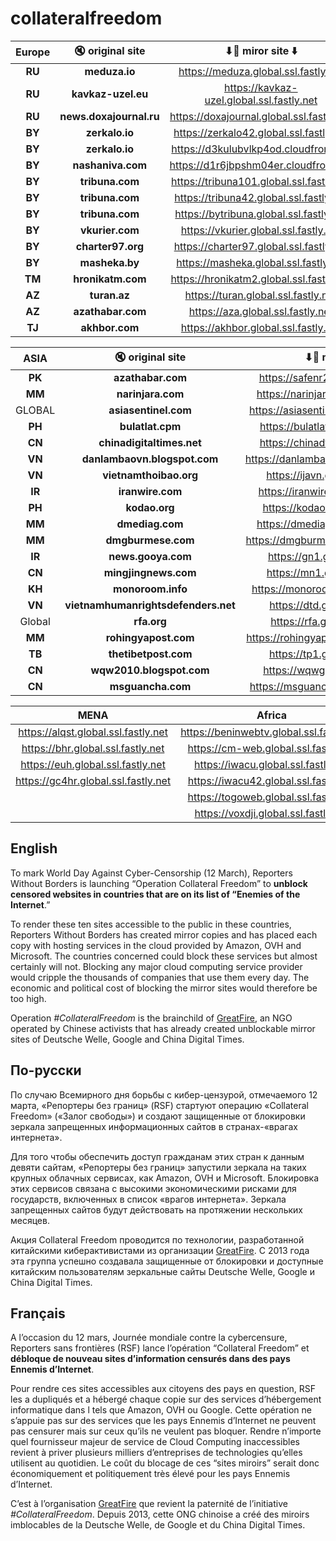 # collateralfreedom

**Europe**|🔇 original site | ⬇📢 miror site ⬇️ |
:-----:|:-----:|:-----:
**RU**| **meduza.io** | https://meduza.global.ssl.fastly.net|
**RU**| **kavkaz-uzel.eu**| https://kavkaz-uzel.global.ssl.fastly.net |
**RU**| **news.doxajournal.ru**| https://doxajournal.global.ssl.fastly.net|
**BY**| **zerkalo.io** | https://zerkalo42.global.ssl.fastly.net|
**BY**| **zerkalo.io** | https://d3kulubvlkp4od.cloudfront.net|
**BY**| **nashaniva.com** | https://d1r6jbpshm04er.cloudfront.net |
**BY**| **tribuna.com**|https://tribuna101.global.ssl.fastly.net |
**BY**| **tribuna.com**|https://tribuna42.global.ssl.fastly.net |
**BY**| **tribuna.com**| https://bytribuna.global.ssl.fastly.net|
**BY**| **vkurier.com**|https://vkurier.global.ssl.fastly.net|
**BY**|**charter97.org**| https://charter97.global.ssl.fastly.net|
**BY**|**masheka.by**| https://masheka.global.ssl.fastly.net|
**TM**|**hronikatm.com**| https://hronikatm2.global.ssl.fastly.net|
**AZ**|**turan.az**| https://turan.global.ssl.fastly.net|
**AZ**|**azathabar.com**|https://aza.global.ssl.fastly.net|
**TJ**|**akhbor.com**| https://akhbor.global.ssl.fastly.net|

**ASIA**|🔇 original site | ⬇📢 miror site ⬇️ |
:-----:|:-----:|:-----:
 **PK**|**azathabar.com** | https://safenr2.global.ssl.fastly.net|
 **MM**|**narinjara.com** | https://narinjara.global.ssl.fastly.net|
 GLOBAL|**asiasentinel.com** | https://asiasentinel.global.ssl.fastly.net|
 **PH**|**bulatlat.cpm** | https://bulatlat.global.ssl.fastly.net|
 **CN**|**chinadigitaltimes.net** | https://chinadt.global.ssl.fastly.net|
 **VN**|**danlambaovn.blogspot.com** | https://danlambaovn.global.ssl.fastly.net|
**VN**|**vietnamthoibao.org** | https://ijavn.global.ssl.fastly.net|
 **IR**|**iranwire.com**| https://iranwire.global.ssl.fastly.net|
 **PH**|**kodao.org**| https://kodao.global.ssl.fastly.net|
 **MM**| **dmediag.com**| https://dmediag.global.ssl.fastly.net|
 **MM**|**dmgburmese.com**| https://dmgburmese.global.ssl.fastly.net|
 **IR**|**news.gooya.com** | https://gn1.global.ssl.fastly.net|
 **CN**|**mingjingnews.com** | https://mn1.global.ssl.fastly.net|
 **KH**|**monoroom.info** | https://monoroom.global.ssl.fastly.net|
 **VN**|**vietnamhumanrightsdefenders.net** | https://dtd.global.ssl.fastly.net|
 Global|**rfa.org**| https://rfa.global.ssl.fastly.net
 **MM**|**rohingyapost.com**| https://rohingyapost.global.ssl.fastly.net|
 **TB**|**thetibetpost.com**| https://tp1.global.ssl.fastly.net|
 **CN**|**wqw2010.blogspot.com**| https://wqwg.global.ssl.fastly.net|
 **CN**|**msguancha.com**| https://msguancha.global.ssl.fastly.net|
 
**MENA**|**Africa**
:-----:|:-----:
https://alqst.global.ssl.fastly.net|https://beninwebtv.global.ssl.fastly.net|
https://bhr.global.ssl.fastly.net|https://cm-web.global.ssl.fastly.net|
https://euh.global.ssl.fastly.net|https://iwacu.global.ssl.fastly.net| 
https://gc4hr.global.ssl.fastly.net|https://iwacu42.global.ssl.fastly.net| 
| |https://togoweb.global.ssl.fastly.net| 
 ||https://voxdji.global.ssl.fastly.net| 


## English

To mark World Day Against Cyber-Censorship (12 March), Reporters Without Borders is launching “Operation Collateral Freedom” to **unblock censored websites in countries that are on its list of “Enemies of the Internet**.”

To render these ten sites accessible to the public in these countries, Reporters Without Borders has created mirror copies and has placed each copy with hosting services in the cloud provided by Amazon, OVH and Microsoft. The countries concerned could block these services but almost certainly will not. Blocking any major cloud computing service provider would cripple the thousands of companies that use them every day. The economic and political cost of blocking the mirror sites would therefore be too high.

Operation *#CollateralFreedom* is the brainchild of [GreatFire](https://zh.greatfire.org/), an NGO operated by Chinese activists that has already created unblockable mirror sites of Deutsche Welle, Google and China Digital Times.

## По-русски

По случаю Всемирного дня борьбы с кибер-цензурой, отмечаемого 12 марта, «Репортеры без границ» (RSF) стартуют операцию «Collateral Freedom» («Залог свободы») и создают защищенные от блокировки зеркала запрещенных информационных сайтов в странах-«врагах интернета».

Для того чтобы обеспечить доступ гражданам этих стран к данным девяти сайтам, «Репортеры без границ» запустили зеркала на таких крупных облачных сервисах, как Amazon, OVH и Microsoft. Блокировка этих сервисов связана с высокими экономическими рисками для государств, включенных в список «врагов интернета». Зеркала запрещенных сайтов будут действовать на протяжении нескольких месяцев.

Акция Collateral Freedom проводится по технологии, разработанной китайскими киберактивистами из организации [GreatFire](https://en.greatfire.org/faq). С 2013 года эта группа успешно создавала защищенные от блокировки и доступные китайским пользователям зеркальные сайты Deutsche Welle, Google и China Digital Times. 


## Français

A l’occasion du 12 mars, Journée mondiale contre la cybercensure, Reporters sans frontières (RSF) lance l’opération “Collateral Freedom” et **débloque de nouveau sites d’information censurés dans des pays Ennemis d’Internet**.

Pour rendre ces sites accessibles aux citoyens des pays en question, RSF les a dupliqués et a hébergé chaque copie sur des services d’hébergement informatique dans l tels que Amazon, OVH ou Google. Cette opération ne s’appuie pas sur des services que les pays Ennemis d’Internet ne peuvent pas censurer mais sur ceux qu’ils ne veulent pas bloquer. Rendre n’importe quel fournisseur majeur de service de Cloud Computing inaccessibles revient à priver plusieurs milliers d’entreprises de technologies qu’elles utilisent au quotidien. Le coût du blocage de ces “sites miroirs” serait donc économiquement et politiquement très élevé pour les pays Ennemis d’Internet. 

C’est à l’organisation [GreatFire](https://zh.greatfire.org/) que revient la paternité de l’initiative *#CollateralFreedom*. Depuis 2013, cette ONG chinoise a créé des miroirs imblocables de la Deutsche Welle, de Google et du China Digital Times. 
